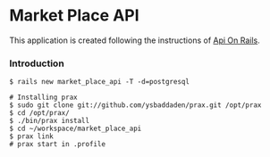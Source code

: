 # Market Place API

This application is created following the instructions of [Api On Rails](http://apionrails.icalialabs.com/book/frontmatter).


### Introduction

```
$ rails new market_place_api -T -d=postgresql

# Installing prax
$ sudo git clone git://github.com/ysbaddaden/prax.git /opt/prax
$ cd /opt/prax/
$ ./bin/prax install
$ cd ~/workspace/market_place_api
$ prax link
# prax start in .profile